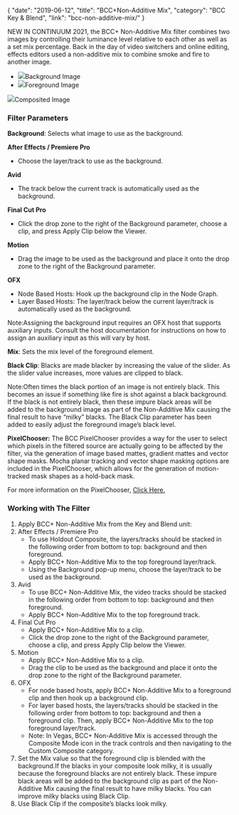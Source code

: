 {
"date": "2019-06-12",
"title": "BCC+Non-Additive Mix",
"category": "BCC Key & Blend",
"link": "bcc-non-additive-mix/"
}

 
NEW IN CONTINUUM 2021, the BCC+ Non-Additive Mix filter combines two images by controlling their luminance level relative to each other as well as a set mix percentage. Back in the day of video switchers and online editing, effects editors used a non-additive mix to combine smoke and fire to another image.


* ![](https://borisfx-com-res.cloudinary.com/image/upload//documentation/continuum/uploads/2020/10/Image_320.jpg)Background Image
* ![](https://borisfx-com-res.cloudinary.com/image/upload//documentation/continuum/uploads/2020/10/Image_321.jpg)Foreground Image


![](https://borisfx-com-res.cloudinary.com/image/upload//documentation/continuum/uploads/2020/10/Image_319.jpg)Composited Image
### Filter Parameters


**Background‌**: Selects what image to use as the background.


**After Effects / Premiere Pro**


* Choose the layer/track to use as the background.


**Avid**


* The track below the current track is automatically used as the background.


**Final Cut Pro**


* Click the drop zone to the right of the Background parameter, choose a clip, and press Apply Clip below the Viewer.


**Motion**


* Drag the image to be used as the background and place it onto the drop zone to the right of the Background parameter.


**OFX**


* Node Based Hosts: Hook up the background clip in the Node Graph.
* Layer Based Hosts: The layer/track below the current layer/track is automatically used as the background.


Note:Assigning the background input requires an OFX host that supports auxiliary inputs. Consult the host documentation for instructions on how to assign an auxiliary input as this will vary by host.


**Mix‌**: Sets the mix level of the foreground element.


**Black Clip**: Blacks are made blacker by increasing the value of the slider. As the slider value increases, more values are clipped to black.


Note:Often times the black portion of an image is not entirely black. This becomes an issue if something like fire is shot against a black background. If the black is not entirely black, then these impure black areas will be added to the background image as part of the Non-Additive Mix causing the final result to have “milky” blacks. The Black Clip parameter has been added to easily adjust the foreground image’s black level.


**PixelChooser:**  The BCC PixelChooser provides a way for the user to select which pixels in the filtered source are actually going to be affected by the filter, via the generation of image based mattes, gradient mattes and vector shape masks. Mocha planar tracking and vector shape masking options are included in the PixelChooser, which allows for the generation of motion-tracked mask shapes as a hold-back mask. 


For more information on the PixelChooser, [Click Here.﻿](/documentation/continuum/)


### Working with The Filter


1. Apply BCC+ Non-Additive Mix from the Key and Blend unit:
2. After Effects / Premiere Pro
	* To use Holdout Composite, the layers/tracks should be stacked in the following order from bottom to top: background and then foreground.
	* Apply BCC+ Non-Additive Mix to the top foreground layer/track.
	* Using the Background pop-up menu, choose the layer/track to be used as the background.
3. Avid
	* To use BCC+ Non-Additive Mix, the video tracks should be stacked in the following order from bottom to top: background and then foreground.
	* Apply BCC+ Non-Additive Mix to the top foreground track.
4. Final Cut Pro
	* Apply BCC+ Non-Additive Mix to a clip.
	* Click the drop zone to the right of the Background parameter, choose a clip, and press Apply Clip below the Viewer.
5. Motion
	* Apply BCC+ Non-Additive Mix to a clip.
	* Drag the clip to be used as the background and place it onto the drop zone to the right of the Background parameter.
6. OFX
	* For node based hosts, apply BCC+ Non-Additive Mix to a foreground clip and then hook up a background clip.
	* For layer based hosts, the layers/tracks should be stacked in the following order from bottom to top: background and then a foreground clip. Then, apply BCC+ Non-Additive Mix to the top foreground layer/track.
	* Note: In Vegas, BCC+ Non-Additive Mix is accessed through the Composite Mode icon in the track controls and then navigating to the Custom Composite category.
7. Set the Mix value so that the foreground clip is blended with the background.If the blacks in your composite look milky, it is usually because the foreground blacks are not entirely black. These impure black areas will be added to the background clip as part of the Non-Additive Mix causing the final result to have milky blacks. You can improve milky blacks using Black Clip.
8. Use Black Clip if the composite’s blacks look milky.


